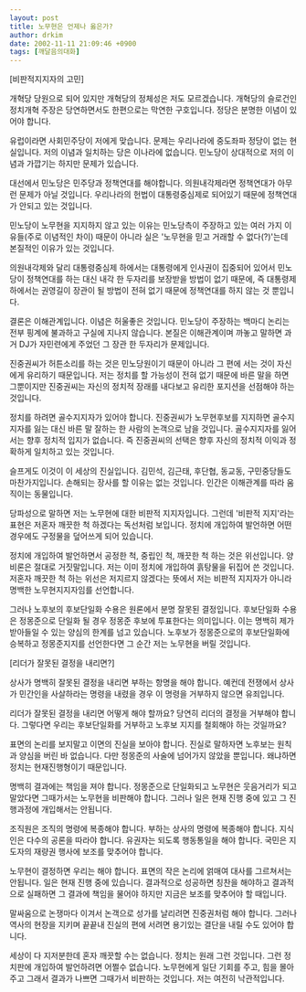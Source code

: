```yaml
---
layout: post
title: 노무현은 언제나 옳은가?
author: drkim
date: 2002-11-11 21:09:46 +0900
tags: [깨달음의대화]
---
```

[비판적지지자의 고민]
  
개혁당 당원으로 되어 있지만 개혁당의 정체성은 저도 모르겠습니다. 개혁당의 슬로건인 정치개혁 주장은 당연하면서도 한편으로는 막연한 구호입니다. 정당은 분명한 이념이 있어야 합니다.
  

  
유럽이라면 사회민주당이 저에게 맞습니다. 문제는 우리나라에 중도좌파 정당이 없는 현실입니다. 저의 이념과 일치하는 당은 이나라에 없습니다. 민노당이 상대적으로 저의 이념과 가깝기는 하지만 문제가 있습니다.
  

  
대선에서 민노당은 민주당과 정책연대를 해야합니다. 의원내각제라면 정책연대가 아무런 문제가 아닐 것입니다. 우리나라의 헌법이 대통령중심제로 되어있기 때문에 정책연대가 안되고 있는 것입니다.
  

  
민노당이 노무현을 지지하지 않고 있는 이유는 민노당측이 주장하고 있는 여러 가지 이유들(주로 이념적인 차이) 때문이 아니라 실은 '노무현을 믿고 거래할 수 없다(?)'는데 본질적인 이유가 있는 것입니다.
  

  
의원내각제와 달리 대통령중심제 하에서는 대통령에게 인사권이 집중되어 있어서 민노당이 정책연대를 하는 대신 내각 한 두자리를 보장받을 방법이 없기 때문에, 즉 대통령제 하에서는 권영길이 장관이 될 방법이 전혀 없기 때문에 정책연대를 하지 않는 것 뿐입니다.
  

  
결론은 이해관계입니다. 이념은 허울좋은 것입니다. 민노당이 주장하는 백마디 논리는 전부 핑계에 불과하고 구실에 지나지 않습니다. 본질은 이해관계이며 까놓고 말하면 과거 DJ가 자민련에게 주었던 그 장관 한 두자리가 문제입니다.
  

  
진중권씨가 허튼소리를 하는 것은 민노당원이기 때문이 아니라 그 편에 서는 것이 자신에게 유리하기 때문입니다. 저는 정치를 할 가능성이 전혀 없기 때문에 바른 말을 하면 그뿐이지만 진중권씨는 자신의 정치적 장래를 내다보고 유리한 포지션을 선점해야 하는 것입니다.
  

  
정치를 하려면 골수지지자가 있어야 합니다. 진중권씨가 노무현후보를 지지하면 골수지지자를 잃는 대신 바른 말 잘하는 한 사람의 논객으로 남을 것입니다. 골수지지자를 잃어서는 향후 정치적 입지가 없습니다. 즉 진중권씨의 선택은 향후 자신의 정치적 이익과 정확하게 일치하고 있는 것입니다.
  

  
슬프게도 이것이 이 세상의 진실입니다. 김민석, 김근태, 후단협, 동교동, 구민중당들도 마찬가지입니다. 손해되는 장사를 할 이유는 없는 것입니다. 인간은 이해관계를 따라 움직이는 동물입니다.
  

  
당파성으로 말하면 저는 노무현에 대한 비판적 지지자입니다. 그런데 '비판적 지지'라는 표현은 저혼자 깨끗한 척 하겠다는 독선처럼 보입니다. 정치에 개입하여 발언하면 어떤 경우에도 구정물을 덮어쓰게 되어 있습니다.
  

  
정치에 개입하여 발언하면서 공정한 척, 중립인 척, 깨끗한 척 하는 것은 위선입니다. 양비론은 절대로 거짓말입니다. 저는 이미 정치에 개입하여 흙탕물을 뒤집어 쓴 것입니다. 저혼자 깨끗한 척 하는 위선은 저지르지 않겠다는 뜻에서 저는 비판적 지지자가 아니라 명백한 노무현지지자임를 선언합니다.
  

  
그러나 노후보의 후보단일화 수용은 원론에서 분명 잘못된 결정입니다. 후보단일화 수용은 정몽준으로 단일화 될 경우 정몽준 후보에 투표한다는 의미입니다. 이는 명백히 제가 받아들일 수 있는 양심의 한계를 넘고 있습니다. 노후보가 정몽준으로의 후보단일화에 승복하고 정몽준지지를 선언한다면 그 순간 저는 노무현을 버릴 것입니다.
  

  

  
[리더가 잘못된 결정을 내리면?]
  
상사가 명백히 잘못된 결정을 내리면 부하는 항명을 해야 합니다. 예컨데 전쟁에서 상사가 민간인을 사살하라는 명령을 내렸을 경우 이 명령을 거부하지 않으면 유죄입니다.
  

  
리더가 잘못된 결정을 내리면 어떻게 해야 할까요? 당연히 리더의 결정을 거부해야 합니다. 그렇다면 우리는 후보단일화를 거부하고 노후보 지지를 철회해야 하는 것일까요?
  

  
표면의 논리를 보지말고 이면의 진실을 보아야 합니다. 진실로 말하자면 노후보는 원칙과 양심을 버린 바 없습니다. 다만 정몽준의 사술에 넘어가지 않았을 뿐입니다. 왜냐하면 정치는 현재진행형이기 때문입니다.
  

  
명백히 결과에는 책임을 져야 합니다. 정몽준으로 단일화되고 노무현은 웃음거리가 되고 말았다면 그때가서는 노무현을 비판해야 합니다. 그러나 일은 현재 진행 중에 있고 그 진행과정에 개입해서는 안됩니다.
  

  
조직원은 조직의 명령에 복종해야 합니다. 부하는 상사의 명령에 복종해야 합니다. 지식인은 다수의 공론을 따라야 합니다. 유권자는 되도록 행동통일을 해야 합니다. 국민은 지도자의 재량권 행사에 보조를 맞추어야 합니다.
  

  
노무현이 결정하면 우리는 해야 합니다. 표면의 작은 논리에 얽매여 대사를 그르쳐서는 안됩니다. 일은 현재 진행 중에 있습니다. 결과적으로 성공하면 칭찬을 해야하고 결과적으로 실패하면 그 결과에 책임을 물어야 하지만 지금은 보조를 맞추어야 할 때입니다.
  

  
말싸움으로 논쟁마다 이겨서 논객으로 성가를 날리려면 진중권처럼 해야 합니다. 그러나 역사의 현장을 지키며 끝끝내 진실의 편에 서려면 용기있는 결단을 내릴 수도 있어야 합니다.
  

  
세상이 다 지저분한데 혼자 깨끗할 수는 없습니다. 정치는 원래 그런 것입니다. 그런 정치판에 개입하여 발언하려면 어쩔수 없습니다. 노무현에게 일단 기회를 주고, 힘을 몰아주고 그래서 결과가 나쁘면 그때가서 비판하는 것입니다. 저는 여전히 낙관적입니다.